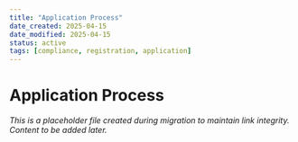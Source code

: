 ```yaml
---
title: "Application Process"
date_created: 2025-04-15
date_modified: 2025-04-15
status: active
tags: [compliance, registration, application]
---
```


# Application Process

*This is a placeholder file created during migration to maintain link integrity. Content to be added later.*

